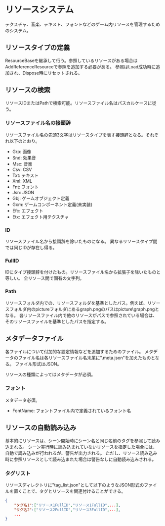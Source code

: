 # リソースシステム

テクスチャ、音楽、テキスト、フォントなどのゲーム内リソースを管理するためのシステム。

## リソースタイプの定義

ResourceBaseを継承して行う。参照しているリソースがある場合はAddReferenceResourceで参照を追加する必要がある。
参照はLoad成功時に追加され、Dispose時にリセットされる。

## リソースの検索

リソースIDまたはPathで検索可能。リソースファイル名はパスカルケースに従う。

### リソースファイル名の接頭辞

リソースファイル名の先頭3文字はリソースタイプを表す接頭辞となる。それぞれ以下のとおり。

- Grp: 画像
- Snd: 効果音
- Msc: 音楽
- Csv: CSV
- Txt: テキスト
- Xml: XML
- Fnt: フォント
- Jsn: JSON
- Gbj: ゲームオブジェクト定義
- Gcm: ゲームコンポーネント定義(未実装)
- Efc: エフェクト
- Etx: エフェクト用テクスチャ

### ID

リソースファイル名から接頭辞を除いたものになる。
異なるリソースタイプ間では同じIDが存在し得る。

### FullID

IDにタイプ接頭辞を付けたもの。リソースファイル名から拡張子を除いたものと等しい。
全リソース間で固有の文字列。

### Path

リソースフォルダ内での、リソースフォルダを基準としたパス。例えば、リソースフォルダ内のpictureフォルダにあるgraph.pngのパスはpicture\graph.pngとなる。
各リソースファイル内で他のリソースがパスで参照されている場合は、そのリソースファイルを基準としたパスを指定する。

## メタデータファイル

各ファイルについて付加的な設定情報などを追加するためのファイル。
メタデータのファイル名は各リソースファイル名末尾に".meta.json"を加えたものとなる。
ファイル形式はJSON。

リソースの種類によってはメタデータが必須。

### フォント

メタデータ必須。

- FontName: フォントファイル内で定義されているフォント名

## リソースの自動読み込み

基本的にリソースは、シーン開始時にシーン名と同じ名前のタグを参照して読み込まれる。
シーン実行時に読み込まれていないリソースを指定した場合には、自動で読み込みが行われるが、警告が出力される。
ただし、リソース読み込み時に参照リソースとして読み込まれた場合は警告なしに自動読み込みされる。

### タグリスト

リソースディレクトリに"tag_list.json"として以下のようなJSON形式のファイルを置くことで、タグとリソースを関連付けることができる。

```json
{
    "タグ名1":["リソース1FullID","リソース1FullID",...],
    "タグ名2":["リソース2FullID","リソース3FullID",...],
    ...
}
```

